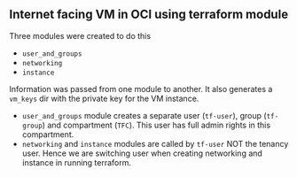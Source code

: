 ## Internet facing VM in OCI using terraform module
Three modules were created to do this
* `user_and_groups`
* `networking`
* `instance`

Information was passed from one module to another. It also generates a `vm_keys` dir with the private key for the VM instance.

* `user_and_groups` module creates a separate user (`tf-user`), group (`tf-group`) and compartment (`TFC`). This user has full admin rights in this compartment.
* `networking` and `instance` modules are called by `tf-user` NOT the tenancy user. Hence we are switching user when creating networking and instance in running terraform.
